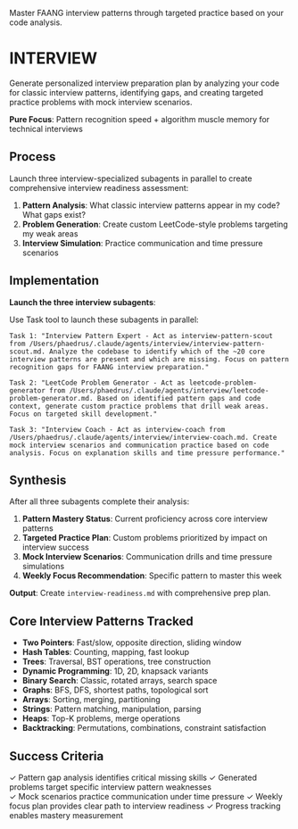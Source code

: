Master FAANG interview patterns through targeted practice based on your code analysis.

# INTERVIEW

Generate personalized interview preparation plan by analyzing your code for classic interview patterns, identifying gaps, and creating targeted practice problems with mock interview scenarios.

**Pure Focus**: Pattern recognition speed + algorithm muscle memory for technical interviews

## Process

Launch three interview-specialized subagents in parallel to create comprehensive interview readiness assessment:

1. **Pattern Analysis**: What classic interview patterns appear in my code? What gaps exist?
2. **Problem Generation**: Create custom LeetCode-style problems targeting my weak areas  
3. **Interview Simulation**: Practice communication and time pressure scenarios

## Implementation

**Launch the three interview subagents**:

Use Task tool to launch these subagents in parallel:

```
Task 1: "Interview Pattern Expert - Act as interview-pattern-scout from /Users/phaedrus/.claude/agents/interview/interview-pattern-scout.md. Analyze the codebase to identify which of the ~20 core interview patterns are present and which are missing. Focus on pattern recognition gaps for FAANG interview preparation."

Task 2: "LeetCode Problem Generator - Act as leetcode-problem-generator from /Users/phaedrus/.claude/agents/interview/leetcode-problem-generator.md. Based on identified pattern gaps and code context, generate custom practice problems that drill weak areas. Focus on targeted skill development."

Task 3: "Interview Coach - Act as interview-coach from /Users/phaedrus/.claude/agents/interview/interview-coach.md. Create mock interview scenarios and communication practice based on code analysis. Focus on explanation skills and time pressure performance."
```

## Synthesis

After all three subagents complete their analysis:

1. **Pattern Mastery Status**: Current proficiency across core interview patterns
2. **Targeted Practice Plan**: Custom problems prioritized by impact on interview success
3. **Mock Interview Scenarios**: Communication drills and time pressure simulations
4. **Weekly Focus Recommendation**: Specific pattern to master this week

**Output**: Create `interview-readiness.md` with comprehensive prep plan.

## Core Interview Patterns Tracked

- **Two Pointers**: Fast/slow, opposite direction, sliding window
- **Hash Tables**: Counting, mapping, fast lookup
- **Trees**: Traversal, BST operations, tree construction  
- **Dynamic Programming**: 1D, 2D, knapsack variants
- **Binary Search**: Classic, rotated arrays, search space
- **Graphs**: BFS, DFS, shortest paths, topological sort
- **Arrays**: Sorting, merging, partitioning
- **Strings**: Pattern matching, manipulation, parsing
- **Heaps**: Top-K problems, merge operations
- **Backtracking**: Permutations, combinations, constraint satisfaction

## Success Criteria

✓ Pattern gap analysis identifies critical missing skills
✓ Generated problems target specific interview pattern weaknesses  
✓ Mock scenarios practice communication under time pressure
✓ Weekly focus plan provides clear path to interview readiness
✓ Progress tracking enables mastery measurement